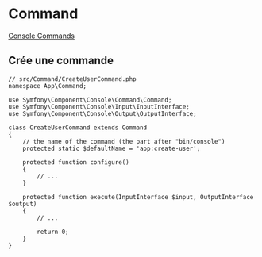 Command
===================
[Console Commands](https://symfony.com/doc/current/console.html#the-console-app-env-app-debug)


Crée une commande
--------------------------------


    // src/Command/CreateUserCommand.php
    namespace App\Command;

    use Symfony\Component\Console\Command\Command;
    use Symfony\Component\Console\Input\InputInterface;
    use Symfony\Component\Console\Output\OutputInterface;

    class CreateUserCommand extends Command
    {
        // the name of the command (the part after "bin/console")
        protected static $defaultName = 'app:create-user';

        protected function configure()
        {
            // ...
        }

        protected function execute(InputInterface $input, OutputInterface $output)
        {
            // ...

            return 0;
        }
    }
